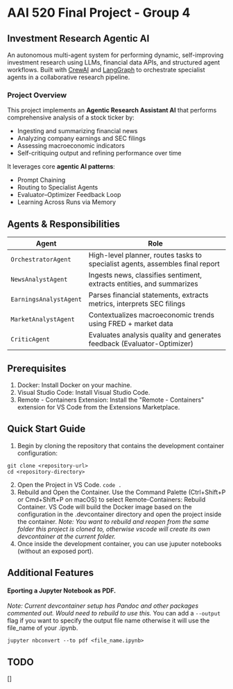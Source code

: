 # AAI 520 Final Project - Group 4

## Investment Research Agentic AI

An autonomous multi-agent system for performing dynamic, self-improving investment research using LLMs, financial data APIs, and structured agent workflows. Built with [CrewAI](https://github.com/joaomdmoura/crewAI) and [LangGraph](https://docs.langgraph.dev/) to orchestrate specialist agents in a collaborative research pipeline.

### Project Overview

This project implements an **Agentic Research Assistant AI** that performs comprehensive analysis of a stock ticker by:

- Ingesting and summarizing financial news
- Analyzing company earnings and SEC filings
- Assessing macroeconomic indicators
- Self-critiquing output and refining performance over time

It leverages core **agentic AI patterns**:

- Prompt Chaining  
- Routing to Specialist Agents  
- Evaluator–Optimizer Feedback Loop  
- Learning Across Runs via Memory

## Agents & Responsibilities

| Agent             | Role                                                                 |
|------------------|----------------------------------------------------------------------|
| `OrchestratorAgent` | High-level planner, routes tasks to specialist agents, assembles final report |
| `NewsAnalystAgent`  | Ingests news, classifies sentiment, extracts entities, and summarizes |
| `EarningsAnalystAgent` | Parses financial statements, extracts metrics, interprets SEC filings |
| `MarketAnalystAgent`   | Contextualizes macroeconomic trends using FRED + market data |
| `CriticAgent`        | Evaluates analysis quality and generates feedback (Evaluator-Optimizer) |

## Prerequisites
1. Docker: Install Docker on your machine. 
2. Visual Studio Code: Install Visual Studio Code.
3. Remote - Containers Extension: Install the "Remote - Containers" extension for VS Code from the Extensions Marketplace.

## Quick Start Guide

1. Begin by cloning the repository that contains the development container configuration:

```
git clone <repository-url>
cd <repository-directory>
```

2. Open the Project in VS Code. `code .`
3. Rebuild and Open the Container. Use the Command Palette (Ctrl+Shift+P or Cmd+Shift+P on macOS) to select Remote-Containers: Rebuild Container. VS Code will build the Docker image based on the configuration in the .devcontainer directory and open the project inside the container. *Note: You want to rebuild and reopen from the same folder this project is cloned to, otherwise vscode will create its own devcontainer at the current folder.*
4. Once inside the development container, you can use juputer notebooks (without an exposed port).

## Additional Features

#### Eporting a Jupyter Notebook as PDF. 

*Note: Current devcontainer setup has Pandoc and other packages commented out. Would need to rebuild to use this.*
You can add a `--output` flag if you want to specify the output file name otherwise it will use the file_name of your .ipynb.
```
jupyter nbconvert --to pdf <file_name.ipynb>
```

## TODO
[] 


